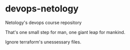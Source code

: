 # devops-netology
Netology's devops course repository

That's one small step for man, one giant leap for mankind.

Ignore terraform's unessessary files.

